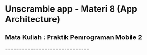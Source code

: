 # Unscramble app - Materi 8 (App Architecture)

## Mata Kuliah : Praktik Pemrograman Mobile 2

==============================
